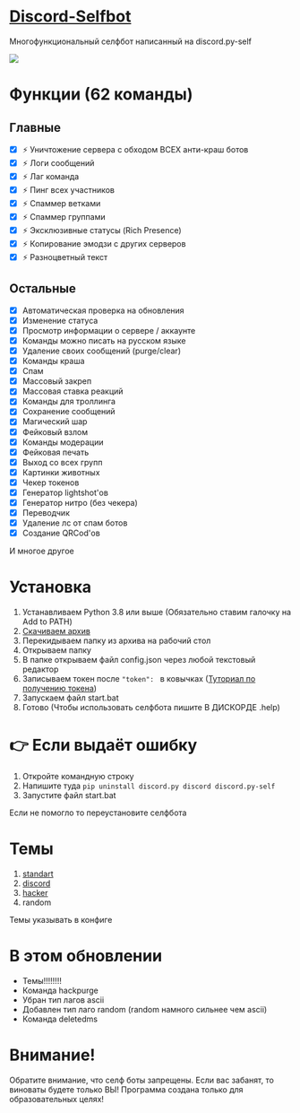 # [Discord-Selfbot](https://github.com/Its-LALOL/Discord-Selfbot/archive/refs/heads/main.zip)
Многофункциональный селфбот написанный на discord.py-self

![](https://github.com/Its-LALOL/Discord-Selfbot/raw/main/cogs/screenshot.png)

# Функции (62 команды)
## Главные
- [x] ⚡ Уничтожение сервера с обходом ВСЕХ анти-краш ботов
- [x] ⚡ Логи сообщений
- [x] ⚡ Лаг команда
- [x] ⚡ Пинг всех участников
- [x] ⚡ Спаммер ветками
- [x] ⚡ Спаммер группами
- [x] ⚡ Эксклюзивные статусы (Rich Presence)
- [x] ⚡ Копирование эмодзи с других серверов
- [x] ⚡ Разноцветный текст

## Остальные
- [x] Автоматическая проверка на обновления
- [x] Изменение статуса
- [x] Просмотр информации о сервере / аккаунте
- [x] Команды можно писать на русском языке
- [x] Удаление своих сообщений (purge/clear)
- [x] Команды краша
- [x] Спам
- [x] Массовый закреп
- [x] Массовая ставка реакций
- [x] Команды для троллинга
- [x] Сохранение сообщений
- [x] Магический шар
- [x] Фейковый взлом
- [x] Команды модерации
- [x] Фейковая печать
- [x] Выход со всех групп
- [x] Картинки животных
- [x] Чекер токенов
- [x] Генератор lightshot'ов
- [x] Генератор нитро (без чекера)
- [x] Переводчик
- [x] Удаление лс от спам ботов
- [x] Создание QRCod'ов

И многое другое

# Установка
1. Устанавливаем Python 3.8 или выше (Обязательно ставим галочку на Add to PATH)
2. [Скачиваем архив](https://github.com/Its-LALOL/Discord-Selfbot/archive/refs/heads/main.zip)
3. Перекидываем папку из архива на рабочий стол
4. Открываем папку
5. В папке открываем файл config.json через любой текстовый редактор
6. Записываем токен после `"token": ` в ковычках ([Туториал по получению токена](https://youtu.be/9eE39IGQNcs))
7. Запускаем файл start.bat
8. Готово (Чтобы использовать селфбота пишите В ДИСКОРДЕ .help)

# 👉 Если выдаёт ошибку
1. Откройте командную строку
2. Напишите туда `pip uninstall discord.py discord discord.py-self`
3. Запустите файл start.bat

Если не помогло то переустановите селфбота

# Темы
1. [standart](https://github.com/Its-LALOL/Discord-Selfbot/raw/main/cogs/screenshot.png)
2. [discord](https://github.com/Its-LALOL/Discord-Selfbot/raw/main/cogs/screenshot3.png)
3. [hacker](https://github.com/Its-LALOL/Discord-Selfbot/raw/main/cogs/screenshot2.png)
4. random

Темы указывать в конфиге

# В этом обновлении
- Темы!!!!!!!!
- Команда hackpurge
- Убран тип лагов ascii
- Добавлен тип лаго random (random намного сильнее чем ascii)
- Команда deletedms

# Внимание!
Обратите внимание, что селф боты запрещены. Если вас забанят, то виноваты будете только ВЫ!
Программа создана только для образовательных целях!
